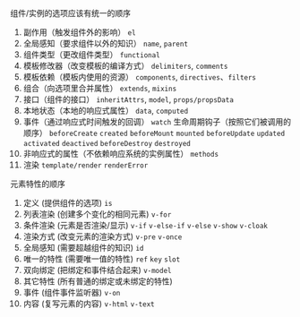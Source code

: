 组件/实例的选项应该有统一的顺序

1. 副作用（触发组件外的影响）
`el`
2. 全局感知（要求组件以外的知识）
`name`, `parent`
3. 组件类型（更改组件类型）
`functional`
4. 模板修改器（改变模板的编译方式）
`delimiters`, `comments`
5. 模板依赖（模板内使用的资源）
`components`, `directives`、`filters`
6. 组合（向选项里合并属性）
`extends`, `mixins`
7. 接口（组件的接口）
`inheritAttrs`, `model`, `props/propsData`
8. 本地状态（本地的响应式属性）
`data`, `computed`
9. 事件（通过响应式时间触发的回调）
`watch`
生命周期钩子（按照它们被调用的顺序）
`beforeCreate`
`created`
`beforeMount`
`mounted`
`beforeUpdate`
`updated`
`activated`
`deactived`
`beforeDestroy`
`destroyed`
10. 非响应式的属性（不依赖响应系统的实例属性）
`methods`
11. 渲染
`template/render`
`renderError`

元素特性的顺序

1. 定义 (提供组件的选项)
`is`
2. 列表渲染 (创建多个变化的相同元素)
`v-for`
3. 条件渲染 (元素是否渲染/显示)
`v-if`
`v-else-if`
`v-else`
`v-show`
`v-cloak`
4. 渲染方式 (改变元素的渲染方式)
`v-pre`
`v-once`
5. 全局感知 (需要超越组件的知识)
`id`
6. 唯一的特性 (需要唯一值的特性)
`ref`
`key`
`slot`
7. 双向绑定 (把绑定和事件结合起来)
`v-model`
8. 其它特性 (所有普通的绑定或未绑定的特性)
9. 事件 (组件事件监听器)
`v-on`
10. 内容 (复写元素的内容)
`v-html`
`v-text`